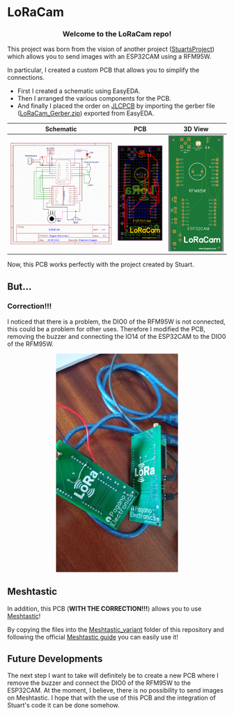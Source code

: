 # LoRaCam
<h3 align="center">Welcome to the LoRaCam repo!</h3>

This project was born from the vision of another project ([StuartsProject](https://stuartsprojects.github.io/2021/11/21/StuartCAM-ESP32CAM-Picture-Transfers-with-LoRa.html)) which allows you to send images with an ESP32CAM using a RFM95W.

In particular, I created a custom PCB that allows you to simplify the connections.

<ul>
<li>First I created a schematic using EasyEDA.</li>
<li>Then I arranged the various components for the PCB.</li>
<li>And finally I placed the order on <a href="https://jlcpcb.com">JLCPCB</a> by importing the gerber file (<a href="https://github.com/Francesco-Pagano/LoRaCam/blob/main/LoRaCam_Gerber.zip">LoRaCam_Gerber.zip</a>) exported from EasyEDA.</li>
</ul>

| Schematic                            | PCB                                 | 3D View                                     |
| -----------------------------------  | ----------------------------------- | ------------------------------------------- |
| ![Picture 1](Pictures/Schematic.png) | ![Picture 1](Pictures/PCB.png)      | ![Picture 1](Pictures/3dView.png)           |

Now, this PCB works perfectly with the project created by Stuart.

## But...
### Correction!!!
I noticed that there is a problem, the DIO0 of the RFM95W is not connected, this could be a problem for other uses.
Therefore I modified the PCB, removing the buzzer and connecting the IO14 of the ESP32CAM to the DIO0 of the RFM95W.

<p align="center">
  <img width="280" height="500" src="https://github.com/Francesco-Pagano/LoRaCam/blob/main/Pictures/Correction.jpg">
</p>

## Meshtastic
In addition, this PCB (<b>WITH THE CORRECTION!!!</b>) allows you to use [Meshtastic](https://meshtastic.org/)!

By copying the files into the [Meshtastic_variant](/Meshtastic_variant) folder of this repository and following the official [Meshtastic guide](https://meshtastic.org/docs/development/firmware/build) you can easily use it!

## Future Developments
The next step I want to take will definitely be to create a new PCB where I remove the buzzer and connect the DIO0 of the RFM95W to the ESP32CAM.
At the moment, I believe, there is no possibility to send images on Meshtastic. I hope that with the use of this PCB and the integration of Stuart's code it can be done somehow.
